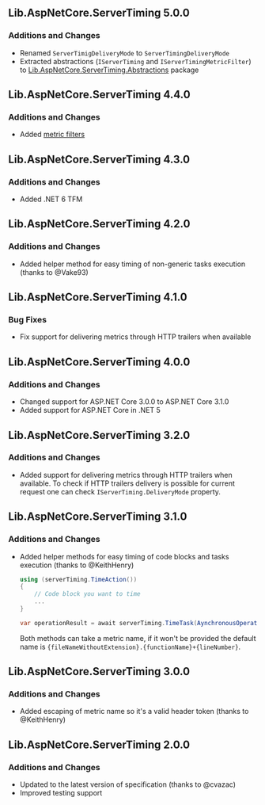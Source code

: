 ## Lib.AspNetCore.ServerTiming 5.0.0
### Additions and Changes
- Renamed `ServerTimigDeliveryMode` to `ServerTimingDeliveryMode`
- Extracted abstractions (`IServerTiming` and `IServerTimingMetricFilter`) to [Lib.AspNetCore.ServerTiming.Abstractions](https://www.nuget.org/packages/Lib.AspNetCore.ServerTiming.Abstractions/) package

## Lib.AspNetCore.ServerTiming 4.4.0
### Additions and Changes
- Added [metric filters](https://tpeczek.github.io/Lib.AspNetCore.ServerTiming/articles/advanced.html#metric-filters)

## Lib.AspNetCore.ServerTiming 4.3.0
### Additions and Changes
- Added .NET 6 TFM

## Lib.AspNetCore.ServerTiming 4.2.0
### Additions and Changes
- Added helper method for easy timing of non-generic tasks execution (thanks to @Vake93)

## Lib.AspNetCore.ServerTiming 4.1.0
### Bug Fixes
- Fix support for delivering metrics through HTTP trailers when available

## Lib.AspNetCore.ServerTiming 4.0.0
### Additions and Changes
- Changed support for ASP.NET Core 3.0.0 to ASP.NET Core 3.1.0
- Added support for ASP.NET Core in .NET 5

## Lib.AspNetCore.ServerTiming 3.2.0
### Additions and Changes
- Added support for delivering metrics through HTTP trailers when available. To check if HTTP trailers delivery is possible for current request one can check `IServerTiming.DeliveryMode` property.

## Lib.AspNetCore.ServerTiming 3.1.0
### Additions and Changes
- Added helper methods for easy timing of code blocks and tasks execution (thanks to @KeithHenry)

   ```cs
   using (serverTiming.TimeAction())
   {
       // Code block you want to time
       ...
   }
   ```

   ```cs
   var operationResult = await serverTiming.TimeTask(AynchronousOperationYouWantToTime());
   ```

   Both methods can take a metric name, if it won't be provided the default name is `{fileNameWithoutExtension}.{functionName}+{lineNumber}`.

## Lib.AspNetCore.ServerTiming 3.0.0
### Additions and Changes
- Added escaping of metric name so it's a valid header token (thanks to @KeithHenry)

## Lib.AspNetCore.ServerTiming 2.0.0
### Additions and Changes
- Updated to the latest version of specification (thanks to @cvazac)
- Improved testing support